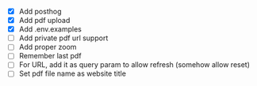 - [x] Add posthog
- [x] Add pdf upload
- [x] Add .env.examples
- [ ] Add private pdf url support
- [ ] Add proper zoom
- [ ] Remember last pdf
- [ ] For URL, add it as query param to allow refresh (somehow allow reset)
- [ ] Set pdf file name as website title
